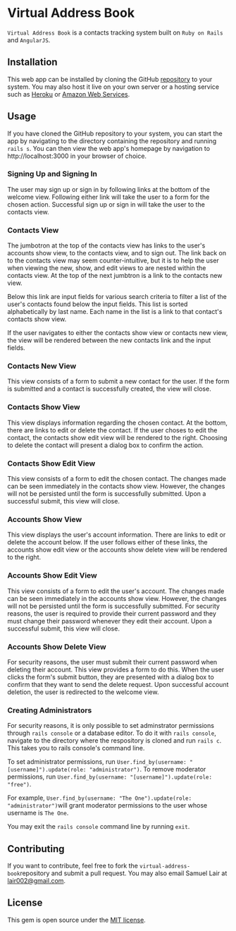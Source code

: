 # Virtual Address Book

`Virtual Address Book` is a contacts tracking system built on `Ruby on Rails` and `AngularJS`.

## Installation

This web app can be installed by cloning the GitHub [repository](https://github.com/lair001/virtual-address-book) to your system.  You may also host it live on your own server or a hosting service such as [Heroku](https://www.heroku.com/) or [Amazon Web Services](https://aws.amazon.com/).

## Usage

If you have cloned the GitHub repository to your system, you can start the app by navigating to the directory containing the repository and running `rails s`.  You can then view the web app's homepage by navigation to http://localhost:3000 in your browser of choice.

### Signing Up and Signing In

The user may sign up or sign in by following links at the bottom of the welcome view.  Following either link will take the user to a form for the chosen action.  Successful sign up or sign in will take the user to the contacts view.

### Contacts View

The jumbotron at the top of the contacts view has links to the user's accounts show view, to the contacts view, and to sign out.  The link back on to the contacts view may seem counter-intuitive, but it is to help the user when viewing the new, show, and edit views to are nested within the contacts view.  At the top of the next jumbtron is a link to the contacts new view.

Below this link are input fields for various search criteria to filter a list of the user's contacts found below the input fields.  This list is sorted alphabetically by last name.  Each name in the list is a link to that contact's contacts show view.

If the user navigates to either the contacts show view or contacts new view, the view will be rendered between the new contacts link and the input fields.

### Contacts New View

This view consists of a form to submit a new contact for the user.  If the form is submitted and a contact is successfully created, the view will close.

### Contacts Show View

This view displays information regarding the chosen contact.  At the bottom, there are links to edit or delete the contact.  If the user choses to edit the contact, the contacts show edit view will be rendered to the right.  Choosing to delete the contact will present a dialog box to confirm the action.

### Contacts Show Edit View

This view consists of a form to edit the chosen contact.  The changes made can be seen immediately in the contacts show view.  However, the changes will not be persisted until the form is successfully submitted.  Upon a successful submit, this view will close.

### Accounts Show View

This view displays the user's account information.  There are links to edit or delete the account below.  If the user follows either of these links, the accounts show edit view or the accounts show delete view will be rendered to the right.

### Accounts Show Edit View

This view consists of a form to edit the user's account.  The changes made can be seen immediately in the accounts show view.  However, the changes will not be persisted until the form is successfully submitted.  For security reasons, the user is required to provide their current password and they must change their password whenever they edit their account.  Upon a successful submit, this view will close.

### Accounts Show Delete View

For security reasons, the user must submit their current password when deleting their account.  This view provides a form to do this.  When the user clicks the form's submit button, they are presented with a dialog box to confirm that they want to send the delete request.  Upon successful account deletion, the user is redirected to the welcome view.

### Creating Administrators

For security reasons, it is only possible to set adminstrator permissions through `rails console` or a database editor.  To do it with `rails console`, navigate to the directory where the respository is cloned and run `rails c`.  This takes you to rails console's command line.  

To set administrator permissions, run `User.find_by(username: "[username]").update(role: "administrator")`.  To remove moderator permissions, run `User.find_by(username: "[username]").update(role: "free")`.

For example, `User.find_by(username: "The One").update(role: "administrator")`will grant moderator permissions to the user whose username is `The One`.

You may exit the `rails console` command line by running `exit`.

## Contributing

If you want to contribute, feel free to fork the `virtual-address-book`repository and submit a pull request.  You may also email Samuel Lair at lair002@gmail.com.

## License

This gem is open source under the [MIT license](https://github.com/lair001/virtual-address-book/blob/master/LICENSE).